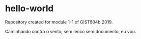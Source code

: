 # hello-world
Repository created for module 1-1 of GIST604b 2019.

Caminhando contra o vento, sem lenco sem documento, eu vou. 
